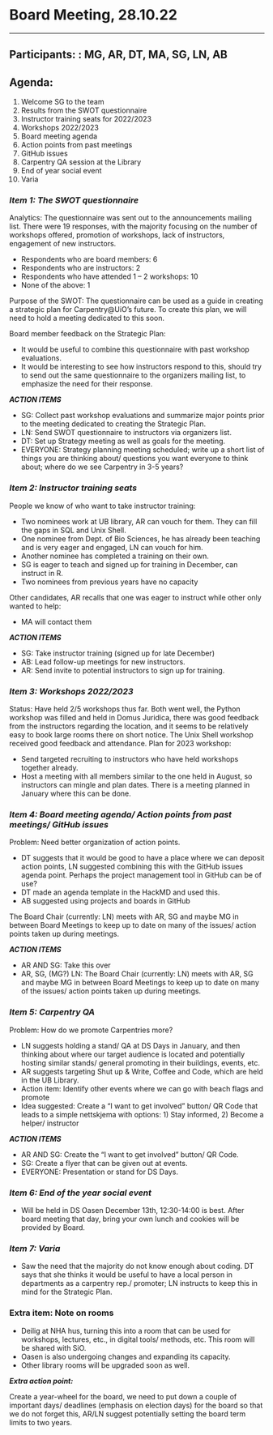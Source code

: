 # Board Meeting, 28.10.22
------------------------------------ 
## Participants: : MG, AR, DT, MA, SG, LN, AB

## Agenda: 

1. Welcome SG to the team 
2. Results from the SWOT questionnaire
3. Instructor training seats for 2022/2023 
4. Workshops 2022/2023 
5. Board meeting agenda
6. Action points from past meetings 
7. GitHub issues
8. Carpentry QA session at the Library 
9. End of year social event 
10. Varia

### _Item 1: The SWOT questionnaire_

Analytics: The questionnaire was sent out to the announcements mailing list. There were 19 responses, with the majority focusing on the number of workshops offered, promotion of workshops, lack of instructors, engagement of new instructors. 
 
* Respondents who are board members: 6
* Respondents who are instructors: 2
* Respondents who have attended 1 – 2 workshops: 10
* None of the above: 1 

Purpose of the SWOT: The questionnaire can be used as a guide in creating a strategic plan for Carpentry@UiO’s future. To create this plan, we will need to hold a meeting dedicated to this soon. 

Board member feedback on the Strategic Plan:
* It would be useful to combine this questionnaire with past workshop evaluations. 
* It would be interesting to see how instructors respond to this, should try to send out the same questionnaire to the organizers mailing list, to emphasize the need for their response. 

**_ACTION ITEMS_**
* SG: Collect past workshop evaluations and summarize major points prior to the meeting dedicated to creating the Strategic Plan.
* LN: Send SWOT questionnaire to instructors via organizers list. 
* DT: Set up Strategy meeting as well as goals for the meeting. 
* EVERYONE: Strategy planning meeting scheduled; write up a short list of things you are thinking about/ questions you want everyone to think about; where do we see Carpentry in 3-5 years? 


### _Item 2: Instructor training seats_

People we know of who want to take instructor training:
* Two nominees work at UB library, AR can vouch for them. They can fill the gaps in SQL and Unix Shell. 
* One nominee from Dept. of Bio Sciences, he has already been teaching and is very eager and engaged, LN can vouch for him. 
* Another nominee has completed a training on their own.
* SG is eager to teach and signed up for training in December, can instruct in R. 
* Two nominees from previous years have no capacity

Other candidates, AR recalls that one was eager to instruct while other only wanted to help: 
* MA will contact them

**_ACTION ITEMS_**
* SG: Take instructor training (signed up for late December) 
* AB: Lead follow-up meetings for new instructors. 
* AR: Send invite to potential instructors to sign up for training. 

### _Item 3: Workshops 2022/2023_
Status: Have held 2/5 workshops thus far. Both went well, the Python workshop was filled and held in Domus Juridica, there was good feedback from the instructors regarding the location, and it seems to be relatively easy to book large rooms there on short notice. The Unix Shell workshop received good feedback and attendance. 
Plan for 2023 workshop:
* Send targeted recruiting to instructors who have held workshops together already. 
* Host a meeting with all members similar to the one held in August, so instructors can mingle and plan dates. There is a meeting planned in January where this can be done. 

### _Item 4: Board meeting agenda/ Action points from past meetings/ GitHub issues_

Problem: Need better organization of action points. 
* DT suggests that it would be good to have a place where we can deposit action points, LN suggested combining this with the GitHub issues agenda point. Perhaps the project management tool in GitHub can be of use? 
* DT made an agenda template in the HackMD and used this.
* AB suggested using projects and boards in GitHub 

The Board Chair (currently: LN) meets with AR, SG and maybe MG in between Board Meetings to keep up to date on many of the issues/ action points taken up during meetings. 

**_ACTION ITEMS_**
* AR AND SG: Take this over 
* AR, SG, (MG?) LN: The Board Chair (currently: LN) meets with AR, SG and maybe MG in between Board Meetings to keep up to date on many of the issues/ action points taken up during meetings.

### _Item 5: Carpentry QA_

Problem: How do we promote Carpentries more?
* LN suggests holding a stand/ QA at DS Days in January, and then thinking about where our target audience is located and potentially hosting similar stands/ general promoting in their buildings, events, etc. 
* AR suggests targeting Shut up & Write, Coffee and Code, which are held in the UB Library. 
* Action item: Identify other events where we can go with beach flags and promote 
* Idea suggested: Create a “I want to get involved” button/ QR Code that leads to a simple nettskjema with options: 1) Stay informed, 2) Become a helper/ instructor 

**_ACTION ITEMS_**
* AR AND SG: Create the “I want to get involved” button/ QR Code. 
* SG: Create a flyer that can be given out at events. 
* EVERYONE: Presentation or stand for DS Days. 

### _Item 6: End of the year social event_
* Will be held in DS Oasen December 13th, 12:30-14:00 is best. After board meeting that day, bring your own lunch and cookies will be provided by Board.

### _Item 7: Varia_
* Saw the need that the majority do not know enough about coding. DT says that she thinks it would be useful to have a local person in departments as a carpentry rep./ promoter; LN instructs to keep this in mind for the Strategic Plan. 

### Extra item: Note on rooms
* Deilig at NHA hus, turning this into a room that can be used for workshops, lectures, etc., in digital tools/ methods, etc. This room will be shared with SiO. 
* Oasen is also undergoing changes and expanding its capacity.
* Other library rooms will be upgraded soon as well. 

**_Extra action point:_** 

Create a year-wheel for the board, we need to put down a couple of important days/ deadlines (emphasis on election days) for the board so that we do not forget this, AR/LN suggest potentially setting the board term limits to two years.
